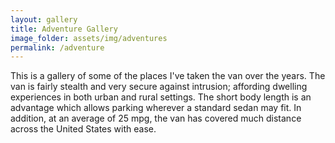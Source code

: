 ```yaml
---
layout: gallery
title: Adventure Gallery
image_folder: assets/img/adventures
permalink: /adventure
---
```


This is a gallery of some of the places I've taken the van over the years. The van is fairly stealth and very secure against intrusion; affording dwelling experiences in both urban and rural settings. The short body length is an advantage which allows parking wherever a standard sedan may fit. In addition, at an average of 25 mpg, the van has covered much distance across the United States with ease.